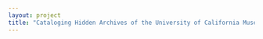 ```yaml
--- 
layout: project 
title: "Cataloging Hidden Archives of the University of California Museum of Paleontology" 
---
```



